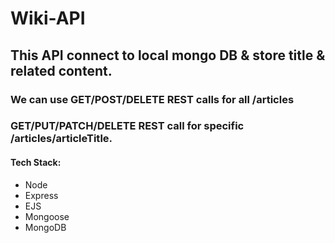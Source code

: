 # Wiki-API

## This API connect to local mongo DB & store title & related content.

### We can use GET/POST/DELETE REST calls for all /articles
### GET/PUT/PATCH/DELETE REST call for specific /articles/articleTitle.

#### Tech Stack: 
- Node
- Express
- EJS
- Mongoose
- MongoDB
